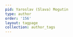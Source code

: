 ```yaml
---
pid: Yaroslav (Slava) Mogutin
type: author
order: '156'
layout: tagpage
collection: author_tags
---
```

